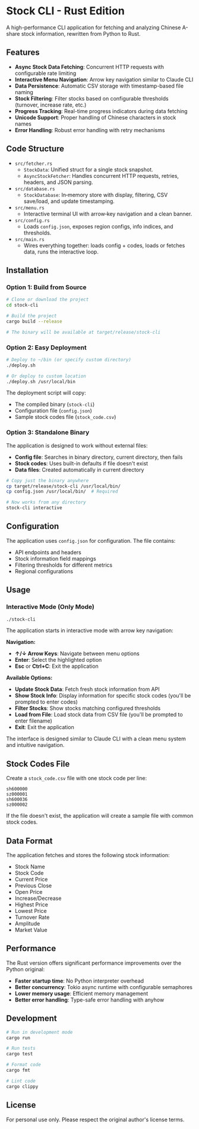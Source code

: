 # Stock CLI - Rust Edition

A high-performance CLI application for fetching and analyzing Chinese A-share stock information, rewritten from Python to Rust.

## Features

- **Async Stock Data Fetching**: Concurrent HTTP requests with configurable rate limiting
- **Interactive Menu Navigation**: Arrow key navigation similar to Claude CLI
- **Data Persistence**: Automatic CSV storage with timestamp-based file naming
- **Stock Filtering**: Filter stocks based on configurable thresholds (turnover, increase rate, etc.)
- **Progress Tracking**: Real-time progress indicators during data fetching
- **Unicode Support**: Proper handling of Chinese characters in stock names
- **Error Handling**: Robust error handling with retry mechanisms

## Code Structure

- `src/fetcher.rs`
  - `StockData`: Unified struct for a single stock snapshot.
  - `AsyncStockFetcher`: Handles concurrent HTTP requests, retries, headers, and JSON parsing.
- `src/database.rs`
  - `StockDatabase`: In‑memory store with display, filtering, CSV save/load, and update timestamping.
- `src/menu.rs`
  - Interactive terminal UI with arrow‑key navigation and a clean banner.
- `src/config.rs`
  - Loads `config.json`, exposes region configs, info indices, and thresholds.
- `src/main.rs`
  - Wires everything together: loads config + codes, loads or fetches data, runs the interactive loop.

## Installation

### Option 1: Build from Source
```bash
# Clone or download the project
cd stock-cli

# Build the project
cargo build --release

# The binary will be available at target/release/stock-cli
```

### Option 2: Easy Deployment
```bash
# Deploy to ~/bin (or specify custom directory)
./deploy.sh

# Or deploy to custom location
./deploy.sh /usr/local/bin
```

The deployment script will copy:
- The compiled binary (`stock-cli`)
- Configuration file (`config.json`)  
- Sample stock codes file (`stock_code.csv`)

### Option 3: Standalone Binary
The application is designed to work without external files:
- **Config file**: Searches in binary directory, current directory, then fails
- **Stock codes**: Uses built-in defaults if file doesn't exist
- **Data files**: Created automatically in current directory

```bash
# Copy just the binary anywhere
cp target/release/stock-cli /usr/local/bin/
cp config.json /usr/local/bin/  # Required

# Now works from any directory
stock-cli interactive
```

## Configuration

The application uses `config.json` for configuration. The file contains:
- API endpoints and headers
- Stock information field mappings
- Filtering thresholds for different metrics
- Regional configurations

## Usage

### Interactive Mode (Only Mode)
```bash
./stock-cli
```

The application starts in interactive mode with arrow key navigation:

**Navigation:**
- **↑/↓ Arrow Keys**: Navigate between menu options
- **Enter**: Select the highlighted option
- **Esc** or **Ctrl+C**: Exit the application

**Available Options:**
- **Update Stock Data**: Fetch fresh stock information from API
- **Show Stock Info**: Display information for specific stock codes (you'll be prompted to enter codes)
- **Filter Stocks**: Show stocks matching configured thresholds
- **Load from File**: Load stock data from CSV file (you'll be prompted to enter filename)
- **Exit**: Exit the application

The interface is designed similar to Claude CLI with a clean menu system and intuitive navigation.

## Stock Codes File

Create a `stock_code.csv` file with one stock code per line:
```
sh600000
sz000001
sh600036
sz000002
```

If the file doesn't exist, the application will create a sample file with common stock codes.

## Data Format

The application fetches and stores the following stock information:
- Stock Name
- Stock Code  
- Current Price
- Previous Close
- Open Price
- Increase/Decrease
- Highest Price
- Lowest Price
- Turnover Rate
- Amplitude
- Market Value

## Performance

The Rust version offers significant performance improvements over the Python original:
- **Faster startup time**: No Python interpreter overhead
- **Better concurrency**: Tokio async runtime with configurable semaphores
- **Lower memory usage**: Efficient memory management
- **Better error handling**: Type-safe error handling with anyhow

## Development

```bash
# Run in development mode
cargo run

# Run tests
cargo test

# Format code
cargo fmt

# Lint code
cargo clippy
```

## License

For personal use only. Please respect the original author's license terms.
